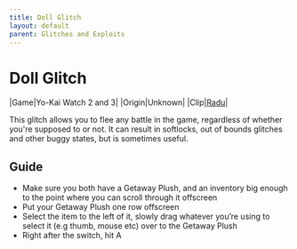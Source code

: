 ```yaml
---
title: Doll Glitch
layout: default
parent: Glitches and Exploits
---
```


# Doll Glitch

|Game|Yo-Kai Watch 2 and 3|
|Origin|Unknown|
|Clip|[Radu](https://youtu.be/M-OTy-Pc0qo)|

This glitch allows you to flee any battle in the game, regardless of whether you're supposed to or not. It can result in softlocks, out of bounds glitches and other buggy states, but is sometimes useful.

## Guide
- Make sure you both have a Getaway Plush, and an inventory big enough to the point where you can scroll through it offscreen
- Put your Getaway Plush one row offscreen
- Select the item to the left of it, slowly drag whatever you’re using to select it (e.g thumb, mouse etc) over to the Getaway Plush
- Right after the switch, hit A
